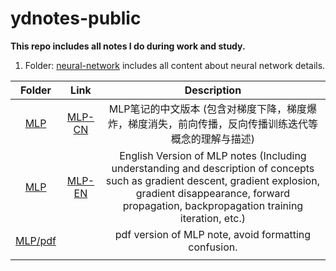 # ydnotes-public
**This repo includes all notes I do during work and study.**

1. Folder: [neural-network](./neural-network) includes all content about neural network details.

|               Folder                |                   Link                   |                         Description                          |
| :---------------------------------: | :--------------------------------------: | :----------------------------------------------------------: |
|     [MLP](./neural-network/MLP)     | [MLP-CN](./neural-network/MLP/MLP-CN.md) | MLP笔记的中文版本 (包含对梯度下降，梯度爆炸，梯度消失，前向传播，反向传播训练迭代等概念的理解与描述) |
|     [MLP](./neural-network/MLP)     | [MLP-EN](./neural-network/MLP/MLP-EN.md) | English Version of MLP notes (Including understanding and description of concepts such as gradient descent, gradient explosion, gradient disappearance, forward propagation, backpropagation training iteration, etc.) |
| [MLP/pdf](./neural-network/MLP/pdf) |                                          |     pdf version of MLP note, avoid formatting confusion.     |
|                                     |                                          |                                                              |

